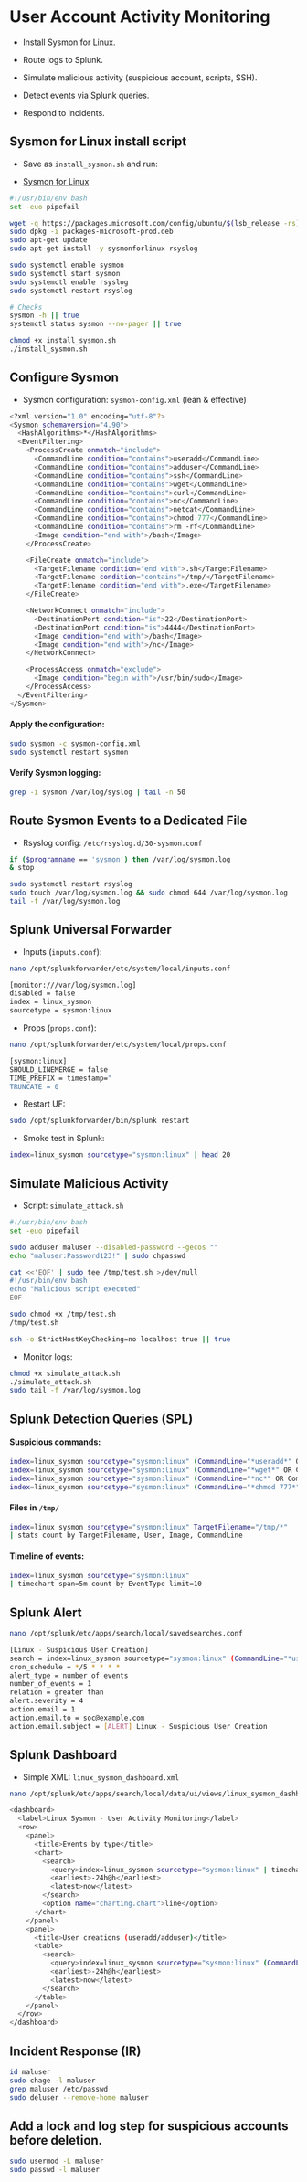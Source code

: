 # User Account Activity Monitoring

- Install Sysmon for Linux.

- Route logs to Splunk.

- Simulate malicious activity (suspicious account, scripts, SSH).

- Detect events via Splunk queries.

- Respond to incidents.

## Sysmon for Linux install script

- Save as `install_sysmon.sh` and run:

- [Sysmon for Linux](https://learn.microsoft.com/en-us/sysinternals/downloads/sysmon)

```sh
#!/usr/bin/env bash
set -euo pipefail

wget -q https://packages.microsoft.com/config/ubuntu/$(lsb_release -rs)/packages-microsoft-prod.deb -O packages-microsoft-prod.deb
sudo dpkg -i packages-microsoft-prod.deb
sudo apt-get update
sudo apt-get install -y sysmonforlinux rsyslog

sudo systemctl enable sysmon
sudo systemctl start sysmon
sudo systemctl enable rsyslog
sudo systemctl restart rsyslog

# Checks
sysmon -h || true
systemctl status sysmon --no-pager || true
```

```sh
chmod +x install_sysmon.sh
./install_sysmon.sh
```

## Configure Sysmon

- Sysmon configuration: `sysmon-config.xml` (lean & effective)

```sh
<?xml version="1.0" encoding="utf-8"?>
<Sysmon schemaversion="4.90">
  <HashAlgorithms>*</HashAlgorithms>
  <EventFiltering>
    <ProcessCreate onmatch="include">
      <CommandLine condition="contains">useradd</CommandLine>
      <CommandLine condition="contains">adduser</CommandLine>
      <CommandLine condition="contains">ssh</CommandLine>
      <CommandLine condition="contains">wget</CommandLine>
      <CommandLine condition="contains">curl</CommandLine>
      <CommandLine condition="contains">nc</CommandLine>
      <CommandLine condition="contains">netcat</CommandLine>
      <CommandLine condition="contains">chmod 777</CommandLine>
      <CommandLine condition="contains">rm -rf</CommandLine>
      <Image condition="end with">/bash</Image>
    </ProcessCreate>

    <FileCreate onmatch="include">
      <TargetFilename condition="end with">.sh</TargetFilename>
      <TargetFilename condition="contains">/tmp/</TargetFilename>
      <TargetFilename condition="end with">.exe</TargetFilename>
    </FileCreate>

    <NetworkConnect onmatch="include">
      <DestinationPort condition="is">22</DestinationPort>
      <DestinationPort condition="is">4444</DestinationPort>
      <Image condition="end with">/bash</Image>
      <Image condition="end with">/nc</Image>
    </NetworkConnect>

    <ProcessAccess onmatch="exclude">
      <Image condition="begin with">/usr/bin/sudo</Image>
    </ProcessAccess>
  </EventFiltering>
</Sysmon>
```

#### Apply the configuration:

```sh
sudo sysmon -c sysmon-config.xml
sudo systemctl restart sysmon
```

#### Verify Sysmon logging:

```sh
grep -i sysmon /var/log/syslog | tail -n 50
```

## Route Sysmon Events to a Dedicated File

- Rsyslog config: `/etc/rsyslog.d/30-sysmon.conf`

```sh
if ($programname == 'sysmon') then /var/log/sysmon.log
& stop
```

```sh
sudo systemctl restart rsyslog
sudo touch /var/log/sysmon.log && sudo chmod 644 /var/log/sysmon.log
tail -f /var/log/sysmon.log
```

## Splunk Universal Forwarder

- Inputs (`inputs.conf`):

```sh
nano /opt/splunkforwarder/etc/system/local/inputs.conf
```

```sh
[monitor:///var/log/sysmon.log]
disabled = false
index = linux_sysmon
sourcetype = sysmon:linux
```

- Props (`props.conf`):

```sh
nano /opt/splunkforwarder/etc/system/local/props.conf
```

```sh
[sysmon:linux]
SHOULD_LINEMERGE = false
TIME_PREFIX = timestamp="
TRUNCATE = 0
```

- Restart UF:

```sh
sudo /opt/splunkforwarder/bin/splunk restart
```

- Smoke test in Splunk:

```sh
index=linux_sysmon sourcetype="sysmon:linux" | head 20
```

## Simulate Malicious Activity

- Script: `simulate_attack.sh`

```sh
#!/usr/bin/env bash
set -euo pipefail

sudo adduser maluser --disabled-password --gecos ""
echo "maluser:Password123!" | sudo chpasswd

cat <<'EOF' | sudo tee /tmp/test.sh >/dev/null
#!/usr/bin/env bash
echo "Malicious script executed"
EOF

sudo chmod +x /tmp/test.sh
/tmp/test.sh

ssh -o StrictHostKeyChecking=no localhost true || true
```

- Monitor logs:

```sh
chmod +x simulate_attack.sh
./simulate_attack.sh
sudo tail -f /var/log/sysmon.log
```

## Splunk Detection Queries (SPL)

#### Suspicious commands:

```sh
index=linux_sysmon sourcetype="sysmon:linux" (CommandLine="*useradd*" OR CommandLine="*adduser*")
index=linux_sysmon sourcetype="sysmon:linux" (CommandLine="*wget*" OR CommandLine="*curl*")
index=linux_sysmon sourcetype="sysmon:linux" (CommandLine="*nc*" OR CommandLine="*netcat*")
index=linux_sysmon sourcetype="sysmon:linux" (CommandLine="*chmod 777*" OR CommandLine="*rm -rf*")
```

#### Files in `/tmp/`

```sh
index=linux_sysmon sourcetype="sysmon:linux" TargetFilename="/tmp/*"
| stats count by TargetFilename, User, Image, CommandLine
```

#### Timeline of events:

```sh
index=linux_sysmon sourcetype="sysmon:linux"
| timechart span=5m count by EventType limit=10
```

## Splunk Alert

```sh
nano /opt/splunk/etc/apps/search/local/savedsearches.conf
```

```sh
[Linux - Suspicious User Creation]
search = index=linux_sysmon sourcetype="sysmon:linux" (CommandLine="*useradd*" OR CommandLine="*adduser*")
cron_schedule = */5 * * * *
alert_type = number of events
number_of_events = 1
relation = greater than
alert.severity = 4
action.email = 1
action.email.to = soc@example.com
action.email.subject = [ALERT] Linux - Suspicious User Creation
```

## Splunk Dashboard

- Simple XML: `linux_sysmon_dashboard.xml`

```sh
nano /opt/splunk/etc/apps/search/local/data/ui/views/linux_sysmon_dashboard.xml
```

```sh
<dashboard>
  <label>Linux Sysmon - User Activity Monitoring</label>
  <row>
    <panel>
      <title>Events by type</title>
      <chart>
        <search>
          <query>index=linux_sysmon sourcetype="sysmon:linux" | timechart span=5m count by EventType limit=10</query>
          <earliest>-24h@h</earliest>
          <latest>now</latest>
        </search>
        <option name="charting.chart">line</option>
      </chart>
    </panel>
    <panel>
      <title>User creations (useradd/adduser)</title>
      <table>
        <search>
          <query>index=linux_sysmon sourcetype="sysmon:linux" (CommandLine="*useradd*" OR CommandLine="*adduser*") | table _time, User, CommandLine, Image</query>
          <earliest>-24h@h</earliest>
          <latest>now</latest>
        </search>
      </table>
    </panel>
  </row>
</dashboard>
```

## Incident Response (IR)

```sh
id maluser
sudo chage -l maluser
grep maluser /etc/passwd
sudo deluser --remove-home maluser
```

## Add a lock and log step for suspicious accounts before deletion.

```sh
sudo usermod -L maluser
sudo passwd -l maluser
```
